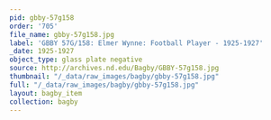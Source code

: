 ```yaml
---
pid: gbby-57g158
order: '705'
file_name: gbby-57g158.jpg
label: 'GBBY 57G/158: Elmer Wynne: Football Player - 1925-1927'
_date: 1925-1927
object_type: glass plate negative
source: http://archives.nd.edu/Bagby/GBBY-57g158.jpg
thumbnail: "/_data/raw_images/bagby/gbby-57g158.jpg"
full: "/_data/raw_images/bagby/gbby-57g158.jpg"
layout: bagby_item
collection: bagby
---
```

